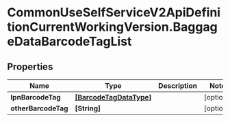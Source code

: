 # CommonUseSelfServiceV2ApiDefinitionCurrentWorkingVersion.BaggageDataBarcodeTagList

## Properties
Name | Type | Description | Notes
------------ | ------------- | ------------- | -------------
**lpnBarcodeTag** | [**[BarcodeTagDataType]**](BarcodeTagDataType.md) |  | [optional] 
**otherBarcodeTag** | **[String]** |  | [optional] 
